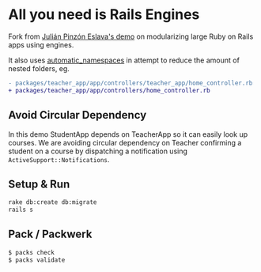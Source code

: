 # All you need is Rails Engines

Fork from [Julián Pinzón Eslava's demo](https://github.com/pinzonjulian/all_you_need_is_rails_engines) on modularizing large Ruby on Rails apps using engines.

It also uses [automatic_namespaces](https://github.com/gap777/automatic_namespaces) in attempt to reduce the amount of nested folders, eg.

```diff
- packages/teacher_app/app/controllers/teacher_app/home_controller.rb
+ packages/teacher_app/app/controllers/home_controller.rb
```

## Avoid Circular Dependency

In this demo StudentApp depends on TeacherApp so it can easily look up courses.
We are avoiding circular dependency on Teacher confirming a student on a course
by dispatching a notification using `ActiveSupport::Notifications`.

## Setup & Run

```bash
rake db:create db:migrate
rails s
```

## Pack / Packwerk

```sh
$ packs check
$ packs validate
```
